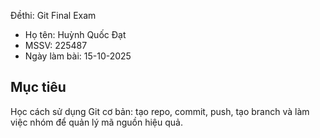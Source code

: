 Đềthi: Git Final Exam

* Họ tên: Huỳnh Quốc Đạt
* MSSV: 225487
* Ngày làm bài: 15-10-2025

## Mục tiêu

Học cách sử dụng Git cơ bản: tạo repo, commit, push, tạo branch và làm việc nhóm để quản lý mã nguồn hiệu quả.

